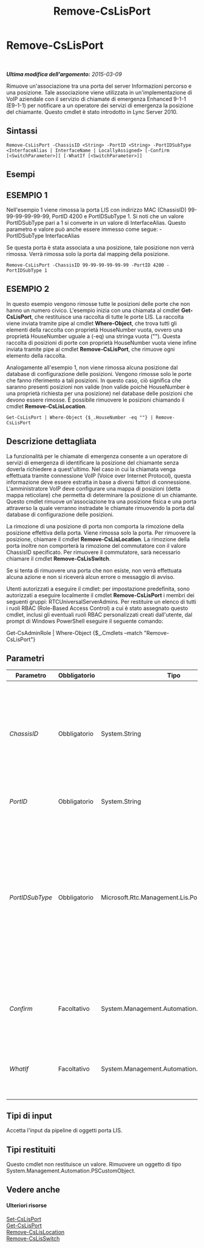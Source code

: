 ﻿---
title: Remove-CsLisPort
TOCTitle: Remove-CsLisPort
ms:assetid: b8a648af-1064-4a1e-8462-f267b7b72be1
ms:mtpsurl: https://technet.microsoft.com/it-it/library/Gg412899(v=OCS.15)
ms:contentKeyID: 49301765
ms.date: 08/24/2015
mtps_version: v=OCS.15
ms.translationtype: HT
---

# Remove-CsLisPort

 

_**Ultima modifica dell'argomento:** 2015-03-09_

Rimuove un'associazione tra una porta del server Informazioni percorso e una posizione. Tale associazione viene utilizzata in un'implementazione di VoIP aziendale con il servizio di chiamate di emergenza Enhanced 9-1-1 (E9-1-1) per notificare a un operatore dei servizi di emergenza la posizione del chiamante. Questo cmdlet è stato introdotto in Lync Server 2010.

## Sintassi

    Remove-CsLisPort -ChassisID <String> -PortID <String> -PortIDSubType <InterfaceAlias | InterfaceName | LocallyAssigned> [-Confirm [<SwitchParameter>]] [-WhatIf [<SwitchParameter>]]

## Esempi

## ESEMPIO 1

Nell'esempio 1 viene rimossa la porta LIS con indirizzo MAC (ChassisID) 99-99-99-99-99-99, PortID 4200 e PortIDSubType 1. Si noti che un valore PortIDSubType pari a 1 si converte in un valore di InterfaceAlias. Questo parametro e valore può anche essere immesso come segue: -PortIDSubType InterfaceAlias

Se questa porta è stata associata a una posizione, tale posizione non verrà rimossa. Verrà rimossa solo la porta dal mapping della posizione.

    Remove-CsLisPort -ChassisID 99-99-99-99-99-99 -PortID 4200 -PortIDSubType 1

## ESEMPIO 2

In questo esempio vengono rimosse tutte le posizioni delle porte che non hanno un numero civico. L'esempio inizia con una chiamata al cmdlet **Get-CsLisPort**, che restituisce una raccolta di tutte le porte LIS. La raccolta viene inviata tramite pipe al cmdlet **Where-Object**, che trova tutti gli elementi della raccolta con proprietà HouseNumber vuota, ovvero una proprietà HouseNumber uguale a (-eq) una stringa vuota (""). Questa raccolta di posizioni di porte con proprietà HouseNumber vuota viene infine inviata tramite pipe al cmdlet **Remove-CsLisPort**, che rimuove ogni elemento della raccolta.

Analogamente all'esempio 1, non viene rimossa alcuna posizione dal database di configurazione delle posizioni. Vengono rimosse solo le porte che fanno riferimento a tali posizioni. In questo caso, ciò significa che saranno presenti posizioni non valide (non valide poiché HouseNumber è una proprietà richiesta per una posizione) nel database delle posizioni che devono essere rimosse. È possibile rimuovere le posizioni chiamando il cmdlet **Remove-CsLisLocation**.

    Get-CsLisPort | Where-Object {$_.HouseNumber -eq ""} | Remove-CsLisPort

## Descrizione dettagliata

La funzionalità per le chiamate di emergenza consente a un operatore di servizi di emergenza di identificare la posizione del chiamante senza doverla richiedere a quest'ultimo. Nel caso in cui la chiamata venga effettuata tramite connessione VoIP (Voice over Internet Protocol), questa informazione deve essere estratta in base a diversi fattori di connessione. L'amministratore VoIP deve configurare una mappa di posizioni (detta mappa reticolare) che permetta di determinare la posizione di un chiamante. Questo cmdlet rimuove un'associazione tra una posizione fisica e una porta attraverso la quale verranno instradate le chiamate rimuovendo la porta dal database di configurazione delle posizioni.

La rimozione di una posizione di porta non comporta la rimozione della posizione effettiva della porta. Viene rimossa solo la porta. Per rimuovere la posizione, chiamare il cmdlet **Remove-CsLisLocation**. La rimozione della porta inoltre non comporterà la rimozione del commutatore con il valore ChassisID specificato. Per rimuovere il commutatore, sarà necessario chiamare il cmdlet **Remove-CsLisSwitch**.

Se si tenta di rimuovere una porta che non esiste, non verrà effettuata alcuna azione e non si riceverà alcun errore o messaggio di avviso.

Utenti autorizzati a eseguire il cmdlet: per impostazione predefinita, sono autorizzati a eseguire localmente il cmdlet **Remove-CsLisPort** i membri dei seguenti gruppi: RTCUniversalServerAdmins. Per restituire un elenco di tutti i ruoli RBAC (Role-Based Access Control) a cui è stato assegnato questo cmdlet, inclusi gli eventuali ruoli RBAC personalizzati creati dall'utente, dal prompt di Windows PowerShell eseguire il seguente comando:

Get-CsAdminRole | Where-Object {$\_.Cmdlets –match "Remove-CsLisPort"}

## Parametri


<table>
<colgroup>
<col style="width: 25%" />
<col style="width: 25%" />
<col style="width: 25%" />
<col style="width: 25%" />
</colgroup>
<thead>
<tr class="header">
<th>Parametro</th>
<th>Obbligatorio</th>
<th>Tipo</th>
<th>Descrizione</th>
</tr>
</thead>
<tbody>
<tr class="odd">
<td><p><em>ChassisID</em></p></td>
<td><p>Obbligatorio</p></td>
<td><p>System.String</p></td>
<td><p>Indirizzo MAC (Media Access Control) del commutatore della porta. Questo valore presenta il formato nn-nn-nn-nn-nn-nn, ad esempio, 12-34-56-78-90-ab.</p></td>
</tr>
<tr class="even">
<td><p><em>PortID</em></p></td>
<td><p>Obbligatorio</p></td>
<td><p>System.String</p></td>
<td><p>ID della porta da rimuovere.</p></td>
</tr>
<tr class="odd">
<td><p><em>PortIDSubType</em></p></td>
<td><p>Obbligatorio</p></td>
<td><p>Microsoft.Rtc.Management.Lis.PortIDSubType</p></td>
<td><p>Sottotipo della porta da rimuovere. Questo valore può essere immesso come valore numero o stringa ma deve essere un sottotipo valido. I sottotipi validi sono:</p>
<p>1: InterfaceAlias</p>
<p>5: InterfaceName</p>
<p>7: LocallyAssigned</p></td>
</tr>
<tr class="even">
<td><p><em>Confirm</em></p></td>
<td><p>Facoltativo</p></td>
<td><p>System.Management.Automation.SwitchParameter</p></td>
<td><p>Viene visualizzata una richiesta di conferma prima di eseguire il comando.</p></td>
</tr>
<tr class="odd">
<td><p><em>WhatIf</em></p></td>
<td><p>Facoltativo</p></td>
<td><p>System.Management.Automation.SwitchParameter</p></td>
<td><p>Descrive ciò che accadrebbe se si eseguisse il comando senza eseguirlo realmente.</p></td>
</tr>
</tbody>
</table>


## Tipi di input

Accetta l'input da pipeline di oggetti porta LIS.

## Tipi restituiti

Questo cmdlet non restituisce un valore. Rimuovere un oggetto di tipo System.Management.Automation.PSCustomObject.

## Vedere anche

#### Ulteriori risorse

[Set-CsLisPort](set-cslisport.md)  
[Get-CsLisPort](get-cslisport.md)  
[Remove-CsLisLocation](remove-cslislocation.md)  
[Remove-CsLisSwitch](remove-cslisswitch.md)

